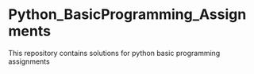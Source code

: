 # Python_BasicProgramming_Assignments
This repository contains solutions for python basic programming assignments
